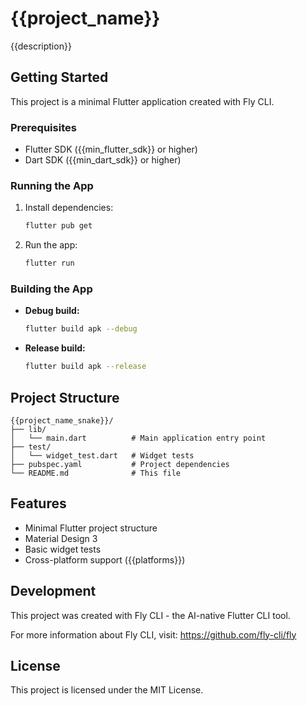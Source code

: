 # {{project_name}}

{{description}}

## Getting Started

This project is a minimal Flutter application created with Fly CLI.

### Prerequisites

- Flutter SDK ({{min_flutter_sdk}} or higher)
- Dart SDK ({{min_dart_sdk}} or higher)

### Running the App

1. Install dependencies:
   ```bash
   flutter pub get
   ```

2. Run the app:
   ```bash
   flutter run
   ```

### Building the App

- **Debug build:**
  ```bash
  flutter build apk --debug
  ```

- **Release build:**
  ```bash
  flutter build apk --release
  ```

## Project Structure

```
{{project_name_snake}}/
├── lib/
│   └── main.dart          # Main application entry point
├── test/
│   └── widget_test.dart   # Widget tests
├── pubspec.yaml           # Project dependencies
└── README.md              # This file
```

## Features

- Minimal Flutter project structure
- Material Design 3
- Basic widget tests
- Cross-platform support ({{platforms}})

## Development

This project was created with Fly CLI - the AI-native Flutter CLI tool.

For more information about Fly CLI, visit: https://github.com/fly-cli/fly

## License

This project is licensed under the MIT License.
